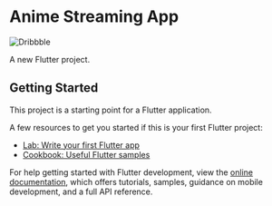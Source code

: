 # Anime Streaming App

![Dribbble](https://github.com/morzabzrgzd/Anime-Sreaming-App-Flutter-/assets/87581799/9c7b1483-2ffd-4fc9-89da-f31976e15bd6)


A new Flutter project.

## Getting Started

This project is a starting point for a Flutter application.

A few resources to get you started if this is your first Flutter project:

- [Lab: Write your first Flutter app](https://docs.flutter.dev/get-started/codelab)
- [Cookbook: Useful Flutter samples](https://docs.flutter.dev/cookbook)

For help getting started with Flutter development, view the
[online documentation](https://docs.flutter.dev/), which offers tutorials,
samples, guidance on mobile development, and a full API reference.
